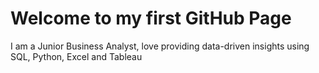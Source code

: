# Welcome to my first GitHub Page
I am a Junior Business Analyst, love providing data-driven insights using 
SQL, Python, Excel and Tableau 
